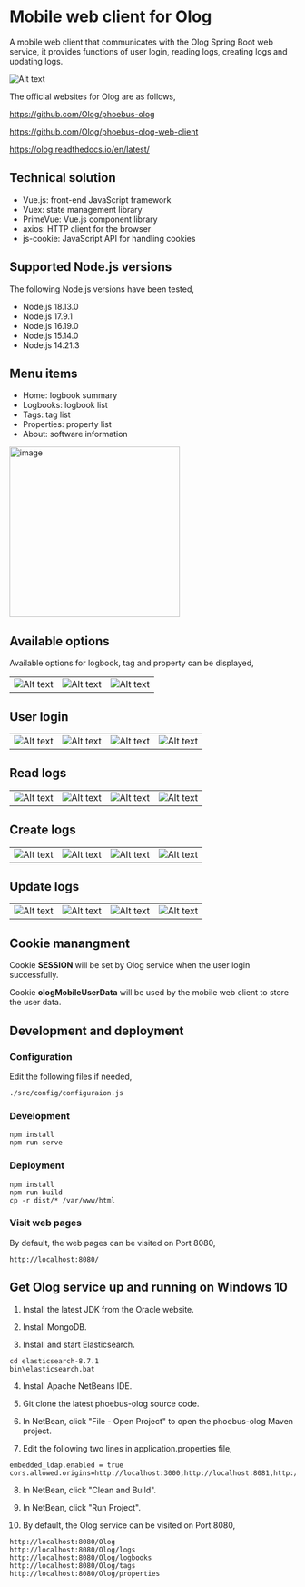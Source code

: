 # Mobile web client for Olog

A mobile web client that communicates with the Olog Spring Boot web service, it provides functions of user login, reading logs, creating logs and updating logs.

![Alt text](screenshots/architecture.png)

The official websites for Olog are as follows,

https://github.com/Olog/phoebus-olog

https://github.com/Olog/phoebus-olog-web-client

https://olog.readthedocs.io/en/latest/

## Technical solution

* Vue.js: front-end JavaScript framework
* Vuex: state management library
* PrimeVue: Vue.js component library
* axios: HTTP client for the browser
* js-cookie: JavaScript API for handling cookies

## Supported Node.js versions

The following Node.js versions have been tested,

* Node.js 18.13.0
* Node.js 17.9.1
* Node.js 16.19.0
* Node.js 15.14.0
* Node.js 14.21.3

## Menu items

* Home: logbook summary
* Logbooks: logbook list
* Tags: tag list
* Properties: property list
* About: software information

<img src="screenshots/menu.jpg" alt="image" width="300" height="auto">

## Available options

Available options for logbook, tag and property can be displayed,

|                |                |                |
| -------------- | -------------- | -------------- |
| ![Alt text](screenshots/logbook_list.jpg) | ![Alt text](screenshots/tag_list.jpg) | ![Alt text](screenshots/property_list.jpg) |

## User login

|                |                |                |                |
| -------------- | -------------- | -------------- | -------------- |
| ![Alt text](screenshots/login_input.jpg) | ![Alt text](screenshots/login_success.jpg) | ![Alt text](screenshots/user_menu.jpg) | ![Alt text](screenshots/user_info.jpg) | 

## Read logs

|                |                |                |                |
| -------------- | -------------- | -------------- | -------------- |
| ![Alt text](screenshots/home.jpg) | ![Alt text](screenshots/logbook.jpg) | ![Alt text](screenshots/log_part1.jpg) | ![Alt text](screenshots/log_part2.jpg) | 

## Create logs

|                |                |                |                |
| -------------- | -------------- | -------------- | -------------- |
| ![Alt text](screenshots/before_create.jpg) | ![Alt text](screenshots/create_part1.jpg) | ![Alt text](screenshots/create_part2.jpg) | ![Alt text](screenshots/after_create.jpg) | 

## Update logs

|                |                |                |                |
| -------------- | -------------- | -------------- | -------------- |
| ![Alt text](screenshots/before_update.jpg) | ![Alt text](screenshots/prepare_update.jpg) | ![Alt text](screenshots/update.jpg) | ![Alt text](screenshots/after_update.jpg) | 

## Cookie manangment

Cookie **SESSION** will be set by Olog service when the user login successfully.

Cookie **ologMobileUserData** will be used by the mobile web client to store the user data.

## Development and deployment

### Configuration

Edit the following files if needed,
```
./src/config/configuraion.js
```

### Development

```
npm install
npm run serve
```

### Deployment

```
npm install
npm run build
cp -r dist/* /var/www/html
```

### Visit web pages

By default, the web pages can be visited on Port 8080,
```
http://localhost:8080/
```

## Get Olog service up and running on Windows 10

1. Install the latest JDK from the Oracle website.

2. Install MongoDB.

3. Install and start Elasticsearch.
```
cd elasticsearch-8.7.1
bin\elasticsearch.bat
```

4. Install Apache NetBeans IDE.

5. Git clone the latest phoebus-olog source code.

6. In NetBean, click "File - Open Project" to open the phoebus-olog Maven project.

7. Edit the following two lines in application.properties file,

```
embedded_ldap.enabled = true
cors.allowed.origins=http://localhost:3000,http://localhost:8081,http://10.1.236.131
```

8. In NetBean, click "Clean and Build".

9. In NetBean, click "Run Project".

10. By default, the Olog service can be visited on Port 8080,
```
http://localhost:8080/Olog
http://localhost:8080/Olog/logs
http://localhost:8080/Olog/logbooks
http://localhost:8080/Olog/tags
http://localhost:8080/Olog/properties

```

